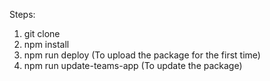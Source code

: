 Steps:

1) git clone 
2) npm install
3) npm run deploy (To upload the package for the first time)
4) npm run update-teams-app (To update the package)
